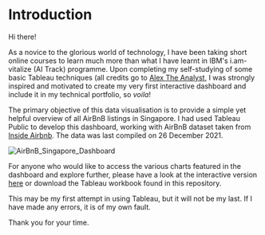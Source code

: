 # Introduction

Hi there!

As a novice to the glorious world of technology, I have been taking short online courses to learn much more than what I have learnt in IBM's i.am-vitalize (AI Track) programme. Upon completing my self-studying of some basic Tableau techniques (all credits go to [Alex The Analyst](https://www.youtube.com/c/AlexTheAnalyst), I was strongly inspired and motivated to create my very first interactive dashboard and include it in my technical portfolio, so <i>voila</i>!

The primary objective of this data visualisation is to provide a simple yet helpful overview of all AirBnB listings in Singapore. I had used Tableau Public to develop this dashboard, working with AirBnB dataset taken from [Inside Airbnb](http://insideairbnb.com/get-the-data.html). The data was last compiled on 26 December 2021.

![AirBnB_Singapore_Dashboard](https://user-images.githubusercontent.com/98215213/150661642-365dbd54-13bc-4036-90da-f7bf6c5a4fff.png)

For anyone who would like to access the various charts featured in the dashboard and explore further, please have a look at the interactive version [here](https://public.tableau.com/views/AirBnBinSingapore/Dashboard1?:language=en-US&publish=yes&:display_count=n&:origin=viz_share_link) or download the Tableau workbook found in this repository.

This may be my first attempt in using Tableau, but it will not be my last. If I have made any errors, it is of my own fault.

Thank you for your time.
